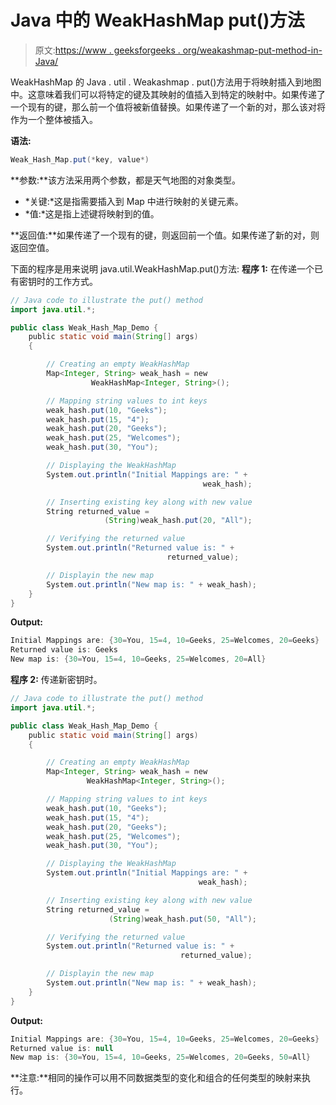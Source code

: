 # Java 中的 WeakHashMap put()方法

> 原文:[https://www . geeksforgeeks . org/weakashmap-put-method-in-Java/](https://www.geeksforgeeks.org/weakhashmap-put-method-in-java/)

WeakHashMap 的 Java . util . Weakashmap . put()方法用于将映射插入到地图中。这意味着我们可以将特定的键及其映射的值插入到特定的映射中。如果传递了一个现有的键，那么前一个值将被新值替换。如果传递了一个新的对，那么该对将作为一个整体被插入。

**语法:**

```java
Weak_Hash_Map.put(*key, value*)
```

**参数:**该方法采用两个参数，都是天气地图的对象类型。

*   *关键:*这是指需要插入到 Map 中进行映射的关键元素。
*   *值:*这是指上述键将映射到的值。

**返回值:**如果传递了一个现有的键，则返回前一个值。如果传递了新的对，则返回空值。

下面的程序是用来说明 java.util.WeakHashMap.put()方法:
**程序 1:** 在传递一个已有密钥时的工作方式。

```java
// Java code to illustrate the put() method
import java.util.*;

public class Weak_Hash_Map_Demo {
    public static void main(String[] args)
    {

        // Creating an empty WeakHashMap
        Map<Integer, String> weak_hash = new 
                  WeakHashMap<Integer, String>();

        // Mapping string values to int keys
        weak_hash.put(10, "Geeks");
        weak_hash.put(15, "4");
        weak_hash.put(20, "Geeks");
        weak_hash.put(25, "Welcomes");
        weak_hash.put(30, "You");

        // Displaying the WeakHashMap
        System.out.println("Initial Mappings are: " + 
                                           weak_hash);

        // Inserting existing key along with new value
        String returned_value = 
                     (String)weak_hash.put(20, "All");

        // Verifying the returned value
        System.out.println("Returned value is: " + 
                                   returned_value);

        // Displayin the new map
        System.out.println("New map is: " + weak_hash);
    }
}
```

**Output:**

```java
Initial Mappings are: {30=You, 15=4, 10=Geeks, 25=Welcomes, 20=Geeks}
Returned value is: Geeks
New map is: {30=You, 15=4, 10=Geeks, 25=Welcomes, 20=All}

```

**程序 2:** 传递新密钥时。

```java
// Java code to illustrate the put() method
import java.util.*;

public class Weak_Hash_Map_Demo {
    public static void main(String[] args)
    {

        // Creating an empty WeakHashMap
        Map<Integer, String> weak_hash = new 
                 WeakHashMap<Integer, String>();

        // Mapping string values to int keys
        weak_hash.put(10, "Geeks");
        weak_hash.put(15, "4");
        weak_hash.put(20, "Geeks");
        weak_hash.put(25, "Welcomes");
        weak_hash.put(30, "You");

        // Displaying the WeakHashMap
        System.out.println("Initial Mappings are: " + 
                                          weak_hash);

        // Inserting existing key along with new value
        String returned_value = 
                      (String)weak_hash.put(50, "All");

        // Verifying the returned value
        System.out.println("Returned value is: " + 
                                      returned_value);

        // Displayin the new map
        System.out.println("New map is: " + weak_hash);
    }
}
```

**Output:**

```java
Initial Mappings are: {30=You, 15=4, 10=Geeks, 25=Welcomes, 20=Geeks}
Returned value is: null
New map is: {30=You, 15=4, 10=Geeks, 25=Welcomes, 20=Geeks, 50=All}

```

**注意:**相同的操作可以用不同数据类型的变化和组合的任何类型的映射来执行。